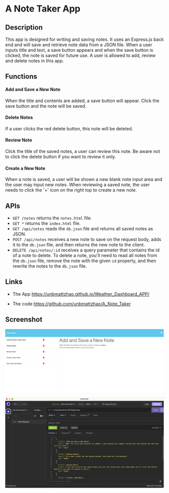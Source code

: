 # A Note Taker App

## Description

This app is designed for writing and saving notes. It uses an Express.js back end and will save and retrieve note data from a JSON file. When a user inputs title and text, a save button appears and when the save button is clicked, the note is saved for future use. A user is allowed to add, review and delete notes in this app.

## Functions
#### Add and Save a New Note 
When the title and contents are added, a save button will appear.
Click the save button and the note will be saved.
#### Delete Notes
If a user clicks the red delete button, this note will be deleted.
#### Review Note
Click the title of the saved notes, a user can review this note.
Be aware not to click the delete button if you want to review it only.
#### Create a New Note
When a note is saved, a user will be shown a new blank note input area and the user may input new notes.
When reviewing a saved note, the user needs to click the '+' icon on the right top to create a new note.

## APIs
* `GET /notes` returns the `notes.html` file.
* `GET *` returns the `index.html` file.
* `GET /api/notes` reads the `db.json` file and returns all saved notes as JSON.
* `POST /api/notes` receives a new note to save on the request body, adds it to the `db.json` file, and then returns the new note to the client. 
* `DELETE /api/notes/:id` receives a query parameter that contains the id of a note to delete. To delete a note, you'll need to read all notes from the `db.json` file, remove the note with the given `id` property, and then rewrite the notes to the `db.json` file.

## Links
* The App https://unbmattzhao.github.io/Weather_Dashboard_APP/

* The code https://github.com/unbmattzhao/A_Note_Taker

## Screenshot

![The App screenshots](./public/img/01.png "The App Page")

![The App screenshots](./public/img/02.png "The Insomnia Page")


